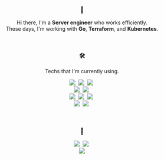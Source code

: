 
<span align="center">
    
  <br/>
  
  <h3>👋</h3>

  Hi there, I'm a **Server engineer** who works efficiently.<br/>
  These days, I'm working with **Go**, **Terraform**, and **Kubernetes**.<br/>
  
  <br/>
  
  <h3>🛠</h3>

  <p> Techs that I'm currently using. </p>

  <p>
    <img src="https://img.shields.io/badge/TypeScript-3178C6?style=flat-square&logo=TypeScript&logoColor=white"/>&nbsp
    <img src="https://img.shields.io/badge/Golang-00ADD8?style=flat-square&logo=Go&logoColor=white"/>&nbsp
    <img src="https://img.shields.io/badge/Python-3776AB?style=flat-square&logo=Python&logoColor=white"/>&nbsp
<!--   </p>
  
  <p> -->
    <br/>
    <img src="https://img.shields.io/badge/NestJs-E0234E?style=flat-square&logo=NestJs&logoColor=white"/>&nbsp
    <img src="https://img.shields.io/badge/WebRTC-333333?style=flat-square&logo=WebRTC&logoColor=white"/>&nbsp
    <br/>
    <img src="https://img.shields.io/badge/Mysql-4479A1?style=flat-square&logo=Mysql&logoColor=white"/>&nbsp
    <img src="https://img.shields.io/badge/Redis-DC382D?style=flat-square&logo=Redis&logoColor=white"/>&nbsp
    <img src="https://img.shields.io/badge/Kafka-231F20?style=flat-square&logo=ApacheKafka&logoColor=white"/>&nbsp
    <br>
    <img src="https://img.shields.io/badge/Docker-2496ED?style=flat-square&logo=Docker&logoColor=white"/>&nbsp
<!--     <img src="https://img.shields.io/badge/Containerd-575757?style=flat-square&logo=Containerd&logoColor=white"/>&nbsp -->
    <img src="https://img.shields.io/badge/Kubernetes-326Ce5?style=flat-square&logo=Kubernetes&logoColor=white"/>&nbsp

  </p>
  
  <br/>
  
  <h3>👣</h3>
  
  <p>
    <a href="https://seongsu.me/" target="_blank"><img src="https://img.shields.io/badge/Blog-4A4F58?style=flat-square&logo=Github&logoColor=white"/></a>&nbsp
    <a href="https://www.linkedin.com/in/nfl1ryxditimo12/" target="_blank"><img src="https://img.shields.io/badge/Seongsu-0A66C2?style=flat-square&logo=Linkedin&logoColor=white"/></a>&nbsp
    <br/>
    <a href="mailto:vollz2g@gmail.com" target="_blank"><img src="https://img.shields.io/badge/vollz2g@gmail.com-EA4335?style=flat-square&logo=Gmail&logoColor=white"/></a>
  </p>
</span>
